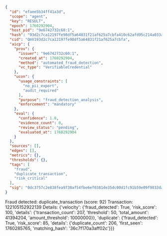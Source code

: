 ```json
{
  "id": "efaee5b34ff41a3d",
  "scope": "agent",
  "key": "RESULT",
  "epoch": 1760292904,
  "host_pid": "9e6742732c60:1",
  "hash": "93d2c7ca12197fe98df5a64831f21af625a7cbfa410c62afd95c214a033a2f97",
  "cid": "QmV193d2c7ca12197fe98df5a64831f21af625a7cbfa",
  "aicp": {
    "prov": {
      "issuer": "9e6742732c60:1",
      "created_at": 1760292904,
      "method": "automated_fraud_detection",
      "vc_type": "VerifiableCredential"
    },
    "ucon": {
      "usage_constraints": [
        "no_pii_export",
        "audit_required"
      ],
      "purpose": "fraud_detection_analysis",
      "enforcement": "mandatory"
    },
    "eval": {
      "confidence": 1.0,
      "evidence_count": 0,
      "review_status": "pending",
      "evaluated_at": 1760292904
    }
  },
  "sources": [],
  "edges": [],
  "metrics": {},
  "thresholds": {},
  "tags": [
    "fraud",
    "duplicate_transaction",
    "risk_critical"
  ],
  "sig": "0dc3757c2e838fea9730af54fbe6ef0381de35dc00d1fc91b59e09f9033da09d"
}
```

Fraud detected: duplicate_transaction (score: 92)
Transaction: 122105152922139
Details: {'velocity': {'fraud_detected': True, 'risk_score': 100, 'details': {'transaction_count': 207, 'threshold': 50, 'total_amount': 41394204, 'amount_threshold': 10000000}}, 'duplicate': {'fraud_detected': True, 'risk_score': 85, 'details': {'duplicate_count': 206, 'first_seen': 1760285765, 'matching_hash': '36c7f170a3aff02c'}}}